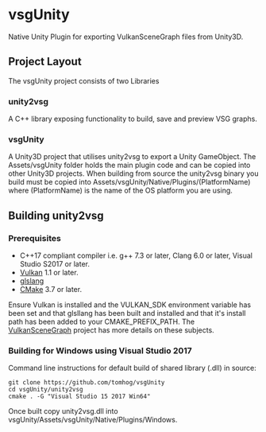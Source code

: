 # vsgUnity
Native Unity Plugin for exporting VulkanSceneGraph files from Unity3D.

## Project Layout
The vsgUnity project consists of two Libraries
### unity2vsg
A C++ library exposing functionality to build, save and preview VSG graphs.
### vsgUnity
A Unity3D project that utilises unity2vsg to export a Unity GameObject. The Assets/vsgUnity folder holds the main plugin code and can be copied into other Unity3D projects. When building from source the unity2vsg binary you build must be copied into  Assets/vsgUnity/Native/Plugins/(PlatformName) where (PlatformName) is the name of the OS platform you are using.

## Building unity2vsg
### Prerequisites
* C++17 compliant compiler i.e. g++ 7.3 or later, Clang 6.0 or later, Visual Studio S2017 or later.
* [Vulkan](https://vulkan.lunarg.com/) 1.1 or later.
* [glslang](https://github.com/KhronosGroup/glslang)
* [CMake](https://www.cmake.org) 3.7 or later.

Ensure Vulkan is installed and the VULKAN_SDK environment variable has been set and that glsllang has been built and installed and that it's install path has been added to your CMAKE_PREFIX_PATH. The [VulkanSceneGraph](https://github.com/vsg-dev/VulkanSceneGraph/blob/master/INSTALL.md#detailed-instructions-for-setting-up-your-environment-and-building-for-microsoft-windows) project has more details on these subjects.

### Building for Windows using Visual Studio 2017
Command line instructions for default build of shared library (.dll) in source:

    git clone https://github.com/tomhog/vsgUnity
    cd vsgUnity/unity2vsg
    cmake . -G "Visual Studio 15 2017 Win64"

Once built copy unity2vsg.dll into vsgUnity/Assets/vsgUnity/Native/Plugins/Windows.



